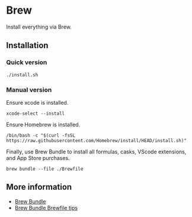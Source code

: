 # Brew

Install everything via Brew.

## Installation

### Quick version

```
./install.sh
```

### Manual version

Ensure xcode is installed.

```
xcode-select --install
```

Ensure Homebrew is installed.

```
/bin/bash -c "$(curl -fsSL https://raw.githubusercontent.com/Homebrew/install/HEAD/install.sh)"
```

Finally, use Brew Bundle to install all formulas, casks, VScode extensions, and App Store purchases.

```
brew bundle --file ./Brewfile
```

## More information

* [Brew Bundle](https://github.com/Homebrew/homebrew-bundle)
* [Brew Bundle Brewfile tips](https://gist.github.com/awfulwoman/3be5e7fd7556eac0b501caaa7af25497)